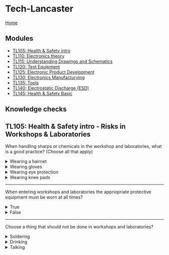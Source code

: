 # Tech-Lancaster

[Home](../README.md)

## Modules
- [TL105: Health & Safety intro](./modules/TL105.md)
- [TL110: Electronics theory](./modules/TL110.md)
- [TL115: Understanding Drawings and Schematics](./modules/TL115.md)
- [TL120: Test Equipment](./modules/TL120.md)
- [TL125: Electronic Product Development](./modules/TL125.md)
- [TL130: Electronics Manufacturying](./modules/TL130.md)
- [TL135: Tools](./modules/TL135.md)
- [TL140: Electrostatic Discharge (ESD)](./modules/TL140.md)
- [TL145: Health & Safety Basic](./modules/TL145.md)

## Knowledge checks
TL105: Health & Safety intro - Risks in Workshops & Laboratories
---
When handling sharps or chemicals in the workshop and laboratories, what is a good practice? (Choose all that apply)

<details>
<summary>Wearing a hairnet</summary>
Wrong
</details>

<details>
<summary>Wearing gloves</summary>
Correct
</details>

<details>
<summary>Wearing eye protection</summary>
Correct
</details>

<details>
<summary>Wearing knee pads</summary>
Wrong
</details>

---

When entering workshops and laboratories the appriopriate protective equipment must be worn at all times?

<details>
<summary>True</summary>
Correct
</details>

<details>
<summary>False</summary>
Wrong
</details>

---

Choose a thing that should not be done in workshops and laboratories?

<details>
<summary>Soldering</summary>
Wrong
</details>

<details>
<summary>Drinking</summary>
Correct
</details>

<details>
<summary>Talking</summary>
Wrong
</details>